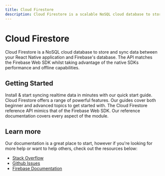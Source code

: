```yaml
---
title: Cloud Firestore
description: Cloud Firestore is a scalable NoSQL cloud database to store and sync data for client and server-side development.
---
```


# Cloud Firestore

Cloud Firestore is a NoSQL cloud database to store and sync data between your React Native application
and Firebase's database. The API matches the Firebase Web SDK whilst taking advantage of the native SDKs
performance and offline capabilities.

<Youtube id="QcsAb2RR52c" />

## Getting Started

<Grid columns="3">
	<Block
		icon="build"
		color="#ffc107"
		title="Quick Start"
		to="/quick-start"
	>
    Install & start syncing realtime data in minutes with our quick start guide.
	</Block>
	<Block
		icon="school"
		color="#4CAF50"
		title="Guides"
		version={false}
		to="/guides?tags=firestore"
	>
    Cloud Firestore offers a range of powerful features. Our guides cover both beginner and advanced topics
    to get started with.
	</Block>
  <Block
		icon="layers"
		color="#03A9F4"
		title="Reference"
		to="/reference"
	>
    The Cloud Firestore reference API mimics that of the Firebase Web SDK. Our reference documentation covers
    every aspect of the module.
	</Block>
</Grid>

## Learn more

Our documentation is a great place to start, however if you're looking for more help or want to help others,
check out the resources below:

- [Stack Overflow](https://stackoverflow.com/questions/tagged/react-native-firebase-firestore)
- [Github Issues](https://github.com/invertase/react-native-firebase/issues?utf8=%E2%9C%93&q=is%3Aissue+sort%3Aupdated-desc+label%3Afirestore+)
- [Firebase Documentation](https://firebase.google.com/docs/firestore?utm_source=invertase&utm_medium=react-native-firebase&utm_campaign=firestore)
